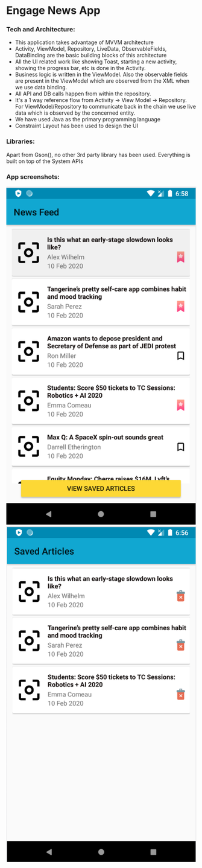 # Engage News App

### Tech and Architecture:
* This application takes advantage of MVVM architecture
* Activity, ViewModel, Repository, LiveData, ObservableFields, DataBinding are the basic building blocks of this architecture
* All the UI related work like showing Toast, starting a new activity, showing the progress bar, etc is done in the Activity. 
* Business logic is written in the ViewModel. Also the observable fields are present in the ViewModel which are observed from the XML when we use data binding. 
* All API and DB calls happen from within the repository.
* It's a 1 way reference flow from Activity -> View Model -> Repository. For ViewModel/Repository to communicate back in the chain we use live data which is observed by the concerned entity.
* We have used Java as the primary programming language
* Constraint Layout has been used to design the UI

### Libraries:
Apart from Gson(), no other 3rd party library has been used. Everything is built on top of the System APIs

### App screenshots:
![Image description](https://github.com/rohegde7/Moengage-Android-NewsApp/blob/master/app%20screenshorts/Screenshot%202020-03-29%20at%206.58.28%20PM.png)
![Image description](https://github.com/rohegde7/Moengage-Android-NewsApp/blob/master/app%20screenshorts/Screenshot%202020-03-29%20at%206.56.15%20PM.png)
